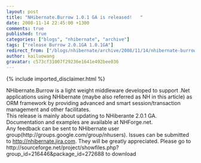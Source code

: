 ```yaml
---
layout: post
title: "NHibernate.Burrow 1.0.1 GA is released!   "
date: 2008-11-14 22:45:00 +1300
comments: true
published: true
categories: ["blogs", "nhibernate", "archive"]
tags: ["release Burrow 2.0.1GA 1.0.1GA"]
redirect_from: ["/blogs/nhibernate/archive/2008/11/14/nhibernate-burrow-1-0-1-ga-is-released.aspx/", "/blogs/nhibernate/archive/2008/11/14/nhibernate-burrow-1-0-1-ga-is-released.html"]
author: kailuowang
gravatar: c573cf31007f29236e1641e492bee036
---
```

{% include imported_disclaimer.html %}

<p>NHibernate.Burrow is a light weight middleware developed to support .Net applications using NHibernate (maybe also referred as NH in this article) as ORM framework by providing advanced and smart session/transaction management and other facilitates. <br />This release is mainly about updating to NHiberante 2.0.1 GA.<br />Documentation and examples are available at NHForge.net. <br />Any feedback can be sent to NHibernate user group(http://groups.google.com/group/nhusers). Issues can be submitted to <a href="http://nhibernate.jira.com">http://nhibernate.jira.com</a>. They will be greatly appreciated. Please go to http://sourceforge.net/project/showfiles.php?group_id=216446&amp;package_id=272688 to download</p>
